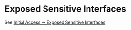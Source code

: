 # Exposed Sensitive Interfaces
See [Initial Access -> Exposed Sensitive Interfaces](../Initial_access/Exposed_sensitive_interfaces.md)